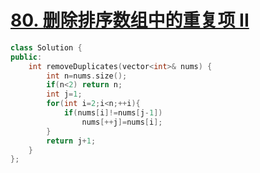 # [80. 删除排序数组中的重复项 II](https://leetcode-cn.com/problems/remove-duplicates-from-sorted-array-ii/)

```cpp
class Solution {
public:
    int removeDuplicates(vector<int>& nums) {
        int n=nums.size();
        if(n<2) return n;
        int j=1;
        for(int i=2;i<n;++i){
            if(nums[i]!=nums[j-1])
                nums[++j]=nums[i];
        }
        return j+1;
    }
};
```
